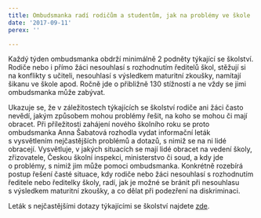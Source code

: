 ```yaml
---
title: Ombudsmanka radí rodičům a studentům, jak na problémy ve škole
date: '2017-09-11'
perex: ''

---
```



<p>Každý týden ombudsmanka obdrží minimálně 2&nbsp;podněty týkající se školství. Rodiče nebo i&nbsp;přímo žáci nesouhlasí s&nbsp;rozhodnutím ředitelů škol, stěžují si na&nbsp;konflikty s&nbsp;učiteli, nesouhlasí s&nbsp;výsledkem maturitní zkoušky, namítají šikanu ve&nbsp;škole apod. Ročně jde o&nbsp;přibližně 130&nbsp;stížností a&nbsp;ne vždy se jimi ombudsmanka může zabývat. </p><p>Ukazuje se, že&nbsp;v&nbsp;záležitostech týkajících se školství rodiče ani žáci často nevědí, jakým způsobem mohou problémy řešit, na&nbsp;koho se mohou či&nbsp;mají obracet. Při příležitosti zahájení nového školního roku&nbsp;se proto ombudsmanka Anna Šabatová rozhodla vydat informační leták s&nbsp;vysvětlením nejčastějších problémů a&nbsp;dotazů, s&nbsp;nimiž se na&nbsp;ni&nbsp;lidé obracejí. Vysvětluje, v&nbsp;jakých situacích se mají lidé obracet na&nbsp;vedení školy, zřizovatele, Českou školní inspekci, ministerstvo či&nbsp;soud, a&nbsp;kdy jde o&nbsp;problémy, s&nbsp;nimiž jim může pomoci ombudsmanka. Konkrétně rozebírá postup řešení časté situace, kdy rodiče nebo žáci nesouhlasí s&nbsp;rozhodnutím ředitele nebo ředitelky školy, radí, jak je možné se bránit při nesouhlasu s&nbsp;výsledkem maturitní zkoušky, a&nbsp;co dělat při podezření na&nbsp;diskriminaci.</p><p>Leták s&nbsp;nejčastějšími dotazy týkajícími se školství najdete <a href="https://www.ochrance.cz/stiznosti-na-urady/chcete-si-stezovat/zivotni-situace-problemy-a-jejich-reseni/skolstvi-nejcastejsi-dotazy/" target="_blank">zde</a>. </p>

